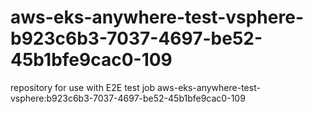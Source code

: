 # aws-eks-anywhere-test-vsphere-b923c6b3-7037-4697-be52-45b1bfe9cac0-109
repository for use with E2E test job aws-eks-anywhere-test-vsphere:b923c6b3-7037-4697-be52-45b1bfe9cac0-109
